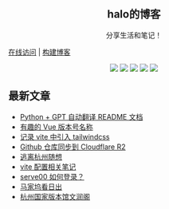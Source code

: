 <h2 align="center"> halo的博客 </h2>
<p align="center"> 分享生活和笔记！</p>

[在线访问](https://halo.rebotgpt.top) | 
[构建博客](./BUILD.md) 

<p align="center">
<img src="https://img.shields.io/github/last-commit/dlzmoe/blog">
<img src="https://img.shields.io/github/commit-activity/t/dlzmoe/blog">
<img src="https://img.shields.io/github/forks/dlzmoe/blog?style=flat">
<img src="https://img.shields.io/github/stars/dlzmoe/blog?style=flat">
<img src="https://img.shields.io/github/license/dlzmoe/blog">
</p>

## 最新文章

<!-- START -->
- [Python + GPT 自动翻译 README 文档](https://zishu.me/blog/239.html/)
- [有趣的 Vue 版本号名称](https://zishu.me/blog/238.html/)
- [记录 vite 中引入 tailwindcss](https://zishu.me/blog/237.html/)
- [Github 仓库同步到 Cloudflare R2](https://zishu.me/blog/236.html/)
- [逃离杭州随想](https://zishu.me/blog/235.html/)
- [vite 配置相关笔记](https://zishu.me/blog/234.html/)
- [serve00 如何登录？](https://zishu.me/blog/233.html/)
- [马家坞看日出](https://zishu.me/blog/232.html/)
- [杭州国家版本馆文润阁](https://zishu.me/blog/231.html/)
<!-- END -->
